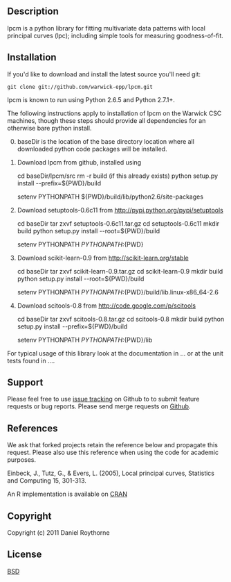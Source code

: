 Description
-----------

lpcm is a python library for fitting multivariate data patterns with local principal curves (lpc); including simple tools for measuring goodness-of-fit.      

Installation
------------

If you'd like to download and install the latest source you'll need git:

    git clone git://github.com/warwick-epp/lpcm.git

lpcm is known to run using Python 2.6.5 and Python 2.7.1+.

The following instructions apply to installation of lpcm on the Warwick CSC machines,
though these steps should provide all dependencies for an otherwise bare python install. 
                          
0) baseDir is the location of the base directory location where all downloaded
python code packages will be installed. 

1) Download lpcm from github, installed using

    cd baseDir/lpcm/src
    rm -r build  (if this already exists)
    python setup.py install --prefix=${PWD}/build

    setenv PYTHONPATH ${PWD}/build/lib/python2.6/site-packages

2) Download setuptools-0.6c11 from http://pypi.python.org/pypi/setuptools

    cd baseDir
    tar zxvf setuptools-0.6c11.tar.gz
    cd setuptools-0.6c11
    mkdir build
    python setup.py install --root=${PWD}/build

    setenv PYTHONPATH ${PYTHONPATH}:${PWD}

3) Download scikit-learn-0.9 from http://scikit-learn.org/stable
    
    cd baseDir
    tar zxvf scikit-learn-0.9.tar.gz
    cd scikit-learn-0.9
    mkdir build
    python setup.py install --root=${PWD}/build

    setenv PYTHONPATH ${PYTHONPATH}:${PWD}/build/lib.linux-x86_64-2.6

4) Download scitools-0.8 from http://code.google.com/p/scitools
    
    cd baseDir
    tar zxvf scitools-0.8.tar.gz
    cd scitools-0.8
    mkdir build
    python setup.py install --prefix=${PWD}/build
    
    setenv PYTHONPATH ${PYTHONPATH}:${PWD}/lib
    

For typical usage of this library look at the documentation in 
... or at the unit tests found in ....

Support
-------

Please feel free to use [issue tracking](https://github.com/epp-warwick/lpcm/issues) on Github to to submit feature requests or bug reports. Please send merge requests on [Github](http://github.com/epp-warwick).

References
----------

We ask that forked projects retain the reference below and propagate this request. Please also use this reference when using the code for academic purposes.

Einbeck, J., Tutz, G., & Evers, L. (2005), Local principal curves, Statistics and Computing 15, 301-313.

An R implementation is available on [CRAN](http://cran.r-project.org/web/packages/LPCM/index.html)

Copyright
---------

Copyright (c) 2011 Daniel Roythorne

License
-------

[BSD](http://www.opensource.org/licenses/BSD-3-Clause)